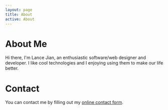 ```yaml
---
layout: page
title: About
active: About
---
```

# About Me

Hi there, I'm Lance Jian, an enthusiastic software/web designer and developer.
I like cool technologies and I enjoying using them to make our life better.

# Contact
<div id="wufoo-z7x3x5">
You can contact me by filling out my <a href="http://lancelotj.wufoo.com/forms/z7x3x5">online contact form</a>.
</div>
<script type="text/javascript">var z7x3x5;(function(d, t) {
  var s = d.createElement(t), options = {
  'userName':'lancelotj', 
  'formHash':'z7x3x5', 
  'autoResize':true,
  'height':'577',
  'async':true,
  'header':'show'};
  s.src = ('https:' == d.location.protocol ? 'https://' : 'http://') + 'wufoo.com/scripts/embed/form.js';
  s.onload = s.onreadystatechange = function() {
  var rs = this.readyState; if (rs) if (rs != 'complete') if (rs != 'loaded') return;
  try { z7x3x5 = new WufooForm();z7x3x5.initialize(options);z7x3x5.display(); } catch (e) {}}
  var scr = d.getElementsByTagName(t)[0], par = scr.parentNode; par.insertBefore(s, scr);
  })(document, 'script');
</script>

